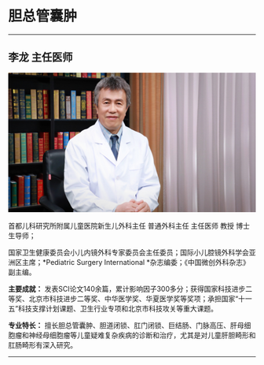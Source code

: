 # 胆总管囊肿


---

## 李龙 主任医师

![1678606154000](image/c02_011/1678606154000.png)

首都儿科研究所附属儿童医院新生儿外科主任 普通外科主任 主任医师 教授 博士生导师；

国家卫生健康委员会小儿内镜外科专家委员会主任委员；国际小儿腔镜外科学会亚洲区主席；*Pediatric Surgery International *杂志编委；《中国微创外科杂志》副主编。


**主要成就：** 发表SCI论文140余篇，累计影响因子300多分；获得国家科技进步二等奖、北京市科技进步二等奖、中华医学奖、华夏医学奖等奖项；承担国家“十一五”科技支撑计划课题、卫生行业专项和北京市科技攻关等重大课题。


**专业特长：** 擅长胆总管囊肿、胆道闭锁、肛门闭锁、巨结肠、门脉高压、肝母细胞瘤和神经母细胞瘤等儿童疑难复杂疾病的诊断和治疗，尤其是对儿童肝胆畸形和肛肠畸形有深入研究。

---
